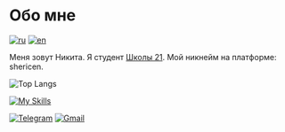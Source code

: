 # Обо мне
[![ru](https://img.shields.io/badge/lang-ru-green.svg)](https://github.com/icestoney/icestoney/blob/main/README.ru.md)
[![en](https://img.shields.io/badge/lang-en-red.svg)](https://github.com/icestoney/icestoney/blob/main/README.md)

Меня зовут Никита.
Я студент [Школы 21](https://21-school.ru/). Мой никнейм на платформе: shericen.

![Top Langs](https://github-readme-stats.vercel.app/api/top-langs/?username=icestoney&layout=compact)

[![My Skills](https://skillicons.dev/icons?i=c,cpp,cmake,bash,linux,ubuntu,qt,docker,postgres&theme=light&perline=3)](https://skillicons.dev)


[![Telegram](https://img.shields.io/badge/Telegram-2CA5E0?logo=telegram&logoColor=white)](https://t.me/icestoney)
[![Gmail](https://img.shields.io/badge/Gmail-D14836?logo=gmail&logoColor=white)](mailto:icestonebeats@gmail.com)
